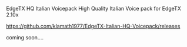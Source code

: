 EdgeTX HQ Italian Voicepack
High Quality Italian Voice pack for EdgeTX 2.10x

https://github.com/klamath1977/EdgeTX-Italian-HQ-Voicepack/releases


coming soon....
